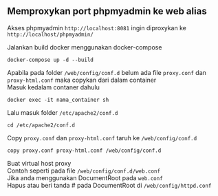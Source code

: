 ## Memproxykan port phpmyadmin ke web alias
Akses phpmyadmin 
``http://localhost:8081``
ingin diproxykan ke
``http://localhost/phpmyadmin/``

Jalankan build docker menggunakan docker-compose
```
docker-compose up -d --build
```

Apabila pada folder ``/web/config/conf.d`` belum ada file ``proxy.conf`` dan ``proxy-html.conf`` maka copykan dari dalam container  \
Masuk kedalam contaner dahulu
```
docker exec -it nama_container sh
```

Lalu masuk folder ``/etc/apache2/conf.d``
```
cd /etc/apache2/conf.d
```

Copy ``proxy.conf`` dan ``proxy-html.conf`` taruh ke ``/web/config/conf.d``
```
copy proxy.conf proxy-html.conf /web/config/conf.d
```

Buat virtual host proxy  \
Contoh seperti pada file ``/web/config/conf.d/web.conf``  \
Jika anda menggunakan DocumentRoot pada ``web.conf``  \
Hapus atau beri tanda # pada DocumentRoot di ``/web/config/httpd.conf``
